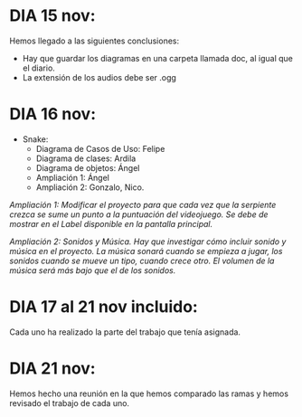 

# DIA 15 nov:
Hemos llegado a las siguientes conclusiones:
- Hay que guardar los diagramas en una carpeta llamada doc, al igual que el diario.
- La extensión de los audios debe ser .ogg


# DIA 16 nov:

+ Snake:
  + Diagrama de Casos de Uso: Felipe
  + Diagrama de clases: Ardila
  + Diagrama de objetos: Ángel 
  + Ampliación 1: Ángel
  + Ampliación 2: Gonzalo, Nico.

_Ampliación 1: Modificar el proyecto para que cada vez que la serpiente crezca se sume un punto a la puntuación del videojuego. Se debe de mostrar en el Label disponible en la pantalla principal._

_Ampliación 2: Sonidos y Música. Hay que investigar cómo incluir sonido y música en el proyecto. La música sonará cuando se empieza a jugar, los sonidos cuando se mueve un tipo, cuando crece otro. El volumen de la música será más bajo que el de los sonidos._


# DIA 17 al 21 nov incluido:
Cada uno ha realizado la parte del trabajo que tenía asignada.

# DIA 21 nov:
Hemos hecho una reunión en la que hemos comparado las ramas y hemos revisado el trabajo de cada uno.
